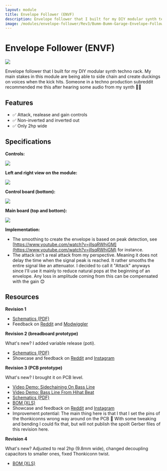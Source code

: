 ```yaml
---
layout: module
title: Envelope Follower (ENVF)
description: Envelope follower that I built for my DIY modular synth techno rack.
image: /modules/envelope-follower/Rev3/Bumm-Bumm-Garage-Envelope-Follower-Rev3.jpg
---
```


# Envelope Follower (ENVF)

![](Rev3/Bumm-Bumm-Garage-Envelope-Follower-Rev3.jpg)

Envelope follower that I built for my DIY modular synth techno rack. My main stakes in this module are being able to side chain and create duckings on voices when the kick hits. Someone in a techno production subreddit recommended me this after hearing some audio from my synth 👍🏻

## Features

* ✅ Attack, realease and gain controls
* ✅ Non-inverted and inverted out
* ✅ Only 2hp wide

## Specifications

**Controls:**

![](Bumm-Bumm-Garage-Envelope-Follower-Controls.png)

**Left and right view on the module:**

![](Rev3/Bumm-Bumm-Garage-Envelope-Follower-Rev3-Left-and-Right.jpg)

**Control board (bottom):**

![](Rev3/Bumm-Bumm-Garage-Envelope-Follower-Rev3-Controlboard-Bottom.jpg)

**Main board (top and bottom):**

![](Rev3/Bumm-Bumm-Garage-Envelope-Follower-Rev3-Mainboard-Top-Bottom.jpg)

**Implementation:**

* The smoothing to create the envelope is based on peak detection, see [https://www.youtube.com/watch?v=jllsqRWhjGM](https://www.youtube.com/watch?v=jllsqRWhjGM) for instance.
* The attack isn't a real attack from my perspective. Meaning it does not delay the time when the signal peak is reached. It rather smooths the entire signal like an attenuator. I decided to call it "Attack" anyways since I'll use it mainly to reduce natural pops at the beginning of an envelope. Any loss in amplitude coming from this can be compensated with the gain 😊

<!--

## Use Cases And Tests

* 👍🏻✅ **Sidechain compressor mit Kick und Chords** – https://www.youtube.com/watch?v=lGtKlH0UeuA : um den Drop richtig wirken zu lassen. Volume und Filter Side Chain.
* 👍🏻✅ **Sidechain from Kick on Clapping Noise (Hihats) controlling volume** – https://youtu.be/ld04GHoWDUk?t=74
* 👍🏻 🟧Mit einem **Envelope über einem Bass** mischen, der über die Kick geht. Den dann in den VCA packen : Kann es leider noch nicht zusammenmischen. Brauch den neuen Mixer :)
* 👍🏻✅ **Bass Riff from Drum Envelope** – https://www.youtube.com/watch?v=aByLEB_AZaE (Hälfte) mit Hihats bestimmt witzig.
* 👍🏻 **Envelope from Drum Loop Modulating Pitch** – https://www.youtube.com/watch?v=XZxf5caWySw – Interessant, um die Response zu testen (Auflösung).
* 👍🏻 Envelope **Modulating Filter on Drum Loop**: https://www.youtube.com/watch?v=ld04GHoWDUk
* 👍🏻 **Guitar in controlling VCA with sequenced melody**: https://youtu.be/ld04GHoWDUk?t=150

## Post Text Rev2

Prototype of an envelope follower that I built for my DIY modular synth techno rack. My main stakes in this module are being able to side chain and create duckings on voices when the kick hits #technotechno

Swipe to see some video demos, the schematic and the panel design that I have in mind. 

What I did in the videos:

1. Muting noisy claps when the kick hits (kick's envelope on VCF).
2. Muting chords when the kick hits (kick's envelope on VCF).
3. Muting hihats when the kick hits (kick's envelope in VCA).
4. Creating bass line from drum pattern (mixed drums' envelope in VCA).

Disclaimer: The attack isn't a real attack from my perspective. Meaning it does not delay the time when the signal peak is reached. It rather smooths the entire signal like an attenuator. I decided to call it "Attack" anyways since I'll use it mainly to reduce natural pops at the beginning of an envelope. Any loss in amplitude coming from this can be compensated with the gain :)

Next steps will be designing the PCBs and the final panel design.

[#synthdiy](https://www.instagram.com/explore/tags/synthdiy/) [#diysynth](https://www.instagram.com/explore/tags/diysynth/) [#sdiy](https://www.instagram.com/explore/tags/sdiy/) [#diymodularsynth](https://www.instagram.com/explore/tags/diymodularsynth/) [#diysynthesizer](https://www.instagram.com/explore/tags/diysynthesizer/) [#diyelectronics](https://www.instagram.com/explore/tags/diyelectronics/)

-->

## Resources

**Revision 1**

* [Schematics (PDF)](Rev1/Bumm-Bumm-Garage-Envelope-Follower-Rev1-Schematic.pdf)
* Feedback on [Reddit](https://www.reddit.com/r/synthdiy/comments/rbitj4/simple_envelope_follower_circuit/) and [Modwiggler](https://www.modwiggler.com/forum/viewtopic.php?p=3657388#p3657388)

**Revision 2 (breadboard prototype)**

What's new? I added variable release (poti).

* [Schematics (PDF)](Rev2/Bumm-Bumm-Garage-Envelope-Follower-Rev2-Schematic.pdf)
* Showcase and feedback on [Reddit](https://www.reddit.com/r/synthdiy/comments/rd2off/simple_envelope_follower_circuit_rev_2/) and [Instagram](https://www.instagram.com/p/CXRuK9rNRQo/)

**Revision 3 (PCB prototype)**

What's new? I brought it on PCB level.

* [Video Demo: Sidechaining On Bass Line](https://youtu.be/aDxRjQ9Nlts) 
* [Video Demo: Bass Line From Hihat Beat](https://www.youtube.com/watch?v=DFfUIPmgM-s)
* [Schematics (PDF)](Rev3/Bumm-Bumm-Garage-Envelope-Follower-Rev3-Schematic.pdf)
* [BOM (XLS)](Rev3/Bumm-Bumm-Garage-Envelope-Follower-Rev3-BOM.xls)
* Showcase and feedback on [Reddit](https://www.reddit.com/r/synthdiy/comments/sg73az/envelope_follower_pcb_prototype_eurorack/) and [Instagram](https://www.instagram.com/p/CZWg2FJMRuM/)
* Improvement potential: The main thing here is that I that I set the pins of the thonkiconns wrong way around on the PCB 🤦 With some tweaking and bending I could fix that, but will not publish the spoilt Gerber files of this revision here.

**Revision 4**

What's new? Adjusted to real 2hp (9.8mm wide), changed decoupling capacitors to smaller ones, fixed Thonkiconn twist.

* [BOM (XLS)](Rev4/Bumm-Bumm-Garage-Envelope-Follower-Rev4-BOM.xls)
